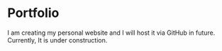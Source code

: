 # Portfolio
I am creating my personal website and I will host it via GitHub in future. Currently, It is under construction.
